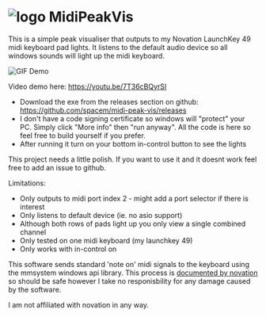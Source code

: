 # ![logo](https://i.imgur.com/mRklRsg.png) MidiPeakVis

This is a simple peak visualiser that outputs to my Novation LaunchKey 49 midi keyboard pad lights.  It listens to the default audio device so all windows sounds will light up the midi keyboard.

![GIF Demo](https://media.giphy.com/media/JsDf0JVW5bi6dA3zWx/giphy.gif)

Video demo here: https://youtu.be/7T36cBQyrSI

* Download the exe from the releases section on github: https://github.com/spacem/midi-peak-vis/releases
* I don't have a code signing certificate so windows will "protect" your PC. Simply click "More info" then "run anyway". All the code is here so feel free to build yourself if you prefer.
* After running it turn on your bottom in-control button to see the lights

This project needs a little polish. If you want to use it and it doesnt work feel free to add an issue to github.

Limitations:
* Only outputs to midi port index 2 - might add a port selector if there is interest
* Only listens to default device (ie. no asio support)
* Although both rows of pads light up you only view a single combined channel
* Only tested on one midi keyboard (my launchkey 49)
* Only works with in-control on

This software sends standard 'note on' midi signals to the keyboard using the mmsystem windows api library. This process is [documented by novation](
https://support.novationmusic.com/hc/en-gb/articles/206857849-How-do-I-create-LED-feedback-on-the-Launchkey-MkII-) so should be safe however I take no responisbility for any damage caused by the software.

I am not affiliated with novation in any way.
